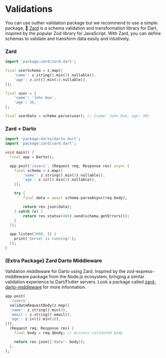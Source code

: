 # Validations

You can use outher validation package but we recommend to use a simple package, 🧩 [Zard](https://pub.dev/packages/zard) is a schema validation and transformation library for Dart, inspired by the popular Zod library for JavaScript. With Zard, you can define schemas to validate and transform data easily and intuitively.

### Zard

```dart
import 'package:zard/zard.dart';

final userSchema = z.map({
    'name': z.string().min(3).nullable(),
    'age': z.int().min(1).nullable(),
});

final user = {
    'name': 'John Doe',
    'age': 30,
};

final userData = schema.parse(user); // {name: John Doe, age: 30}
```

### Zard + Darto

```dart
import 'package:darto/darto.dart';
import 'package:zard/zard.dart';

void main() {
  final app = Darto();

  app.post('/users', (Request req, Response res) async {
    final schema = z.map({
        'name': z.string().min(3).nullable(),
        'age': z.int().min(1).nullable(),
    });

    try {
        final data = await schema.parseAsync(req.body);

        return res.json(data);
    } catch (e) {
        return res.status(406).send(schema.getErrors());
    }
  });

  app.listen(3000, () {
    print('Server is running!');
  });
}
```

### (Extra Package) Zard Darto Middleware

Validation middleware for Darto using Zard. Inspired by the zod-express-middleware package from the Node.js ecosystem, bringing a similar validation experience to Dart/Flutter servers. Look a package called [zard-darto-middleware](https://pub.dev/packages/zard_darto_middleware) for more information.

```dart
app.post(
  '/users',
  validateRequestBody(z.map({
  'name': z.string().min(3),
  'email': z.string().email(),
  'age': z.int().min(18),
})),
  (Request req, Response res) {
    final body = req.$body; // Acccess validated body

    return res.json({'data': body});
  },
);
```
